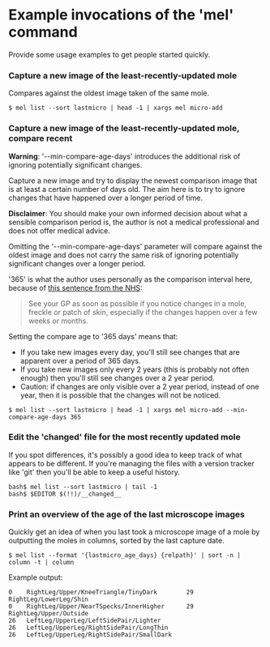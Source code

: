 Example invocations of the 'mel' command
========================================

Provide some usage examples to get people started quickly.

### Capture a new image of the least-recently-updated mole

Compares against the oldest image taken of the same mole.

```
$ mel list --sort lastmicro | head -1 | xargs mel micro-add
```

### Capture a new image of the least-recently-updated mole, compare recent

**Warning**: '--min-compare-age-days' introduces the additional risk of
ignoring potentially significant changes.

Capture a new image and try to display the newest comparison image that is at
least a certain number of days old. The aim here is to try to ignore changes
that have happened over a longer period of time.

**Disclaimer**: You should make your own informed decision about what a
sensible comparison period is, the author is not a medical professional and
does not offer medical advice.

Omitting the '--min-compare-age-days' parameter will compare against the oldest
image and does not carry the same risk of ignoring potentially significant
changes over a longer period.

'365' is what the author uses personally as the comparison interval here,
because of [this sentence from the NHS][1]:

> See your GP as soon as possible if you notice changes in a mole, freckle or
> patch of skin, especially if the changes happen over a few weeks or months.

Setting the compare age to '365 days' means that:
- If you take new images every day, you'll still see changes that are apparent
  over a period of 365 days.
- If you take new images only every 2 years (this is probably not often enough)
  then you'll still see changes over a 2 year period.
- Caution: if changes are only visible over a 2 year period, instead of one
  year, then it is possible that the changes will not be noticed.

```
$ mel list --sort lastmicro | head -1 | xargs mel micro-add --min-compare-age-days 365
```

### Edit the '__changed__' file for the most recently updated mole

If you spot differences, it's possibly a good idea to keep track of what
appears to be different. If you're managing the files with a version tracker
like 'git' then you'll be able to keep a useful history.

```
bash$ mel list --sort lastmicro | tail -1
bash$ $EDITOR $(!!)/__changed__
```

### Print an overview of the age of the last microscope images

Quickly get an idea of when you last took a microscope image of a mole by
outputting the moles in columns, sorted by the last capture date.

```
$ mel list --format '{lastmicro_age_days} {relpath}' | sort -n | column -t | column
```

Example output:
```
0    RightLeg/Upper/KneeTriangle/TinyDark        29   RightLeg/LowerLeg/Shin
0    RightLeg/Upper/NearTSpecks/InnerHigher      29   RightLeg/Upper/Outside
26   LeftLeg/UpperLeg/LeftSidePair/Lighter
26   LeftLeg/UpperLeg/RightSidePair/LongThin
26   LeftLeg/UpperLeg/RightSidePair/SmallDark
```

[1]: http://www.nhs.uk/Conditions/Malignant-melanoma/Pages/Symptoms.aspx
